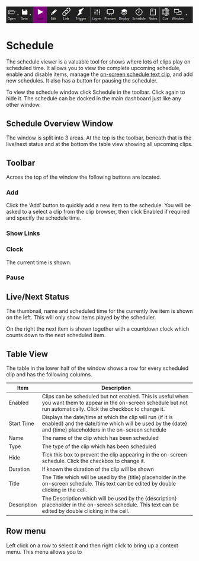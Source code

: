 ![](../../images/toolbar.png)
# Schedule

The schedule viewer is a valuable tool for shows where lots of clips play on scheduled time. It allows you to view the complete upcoming schedule, enable and disable items, manage the [on-screen schedule text clip](../clipTypes/Text/textSchedule.md), and add new schedules. It also has a button for pausing the scheduler.

To view the schedule window click Schedule in the toolbar. Click again to hide it. The schedule can be docked in the main dashboard just like any other window.

## Schedule Overview Window
The window is split into 3 areas. At the top is the toolbar, beneath that is the live/next status and at the bottom the table view showing all upcoming clips.

## Toolbar
Across the top of the window the following buttons are located.

### Add
Click the ‘Add’ button to quickly add a new item to the schedule. You will be asked to a select a clip from the clip browser, then click Enabled if required and specify the schedule time. 

### Show Links

### Clock
The current time is shown.

### Pause

## Live/Next Status
The thumbnail, name and scheduled time for the currently live item is shown on the left. This will only show items played by the scheduler.

On the right the next item is shown together with a countdown clock which counts down to the next scheduled item.

## Table View
The table in the lower half of the window shows a row for every scheduled clip and has the following columns.

|Item|Description|
|-|-|
|Enabled|Clips can be scheduled but not enabled. This is useful when you want them to appear in the on-screen schedule but not run automatically. Click the checkbox to change it.|
|Start Time|Displays the date/time at which the clip will run (if it is enabled) and the date/time which will be used by the {date} and {time} placeholders in the on-screen schedule|
|Name|The name of the clip which has been scheduled|
|Type|The type of the clip which has been scheduled|
|Hide|Tick this box to prevent the clip appearing in the on-screen schedule. Click the checkbox to change it.|
|Duration|If known the duration of the clip will be shown|
|Title|The Title which will be used by the {title} placeholder in the on-screen schedule. This text can be edited by double clicking in the cell.|
|Description|The Description which will be used by the {description} placeholder in the on-screen schedule. This text can be edited by double clicking in the cell.|

## Row menu
Left click on a row to select it and then right click to bring up a context menu. This menu allows you to 